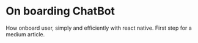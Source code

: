 # On boarding ChatBot
How onboard user, simply and efficiently with react native.
First step for a medium article.
